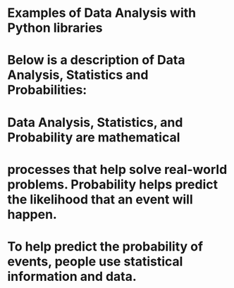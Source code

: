 # Examples of  Data Analysis with Python libraries 

# Below is a description of Data Analysis, Statistics and Probabilities:
# Data Analysis, Statistics, and Probability are mathematical 
# processes that help solve real-world problems. Probability helps predict the likelihood that an event will happen. 
# To help predict the probability of events, people use statistical information and data.
